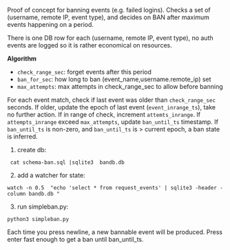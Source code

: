 Proof of concept for banning events (e.g. failed logins).
Checks a set of (username, remote IP, event type), and decides on BAN after maximum events happening on a period. 

There is one DB row for each (username, remote IP, event type), no auth events are logged so it is rather economical on resources.

**Algorithm**
* ```check_range_sec```: forget events after this period 
* ```ban_for_sec```: how long to ban (event_name,username.remote_ip) set
* ```max_attempts```: max attempts in check_range_sec to allow before banning

For each event match, check if last event was older than ```check_range_sec``` seconds. If older, update the epoch of last event (```event_inrange_ts```), take no further action. If in range of check, increment ```attemts_inrange```. If ```attempts_inrange``` exceed ```max_attempts```, update ```ban_until_ts``` timestamp. If ```ban_until_ts``` is non-zero, and ```ban_until_ts``` is > current epoch, a ban state is inferred.




1. create db: 

```
 cat schema-ban.sql |sqlite3  bandb.db
```

2. add a watcher for state:
```
watch -n 0.5  "echo 'select * from request_events' | sqlite3 -header -column bandb.db "
```

3. run simpleban.py:
```
python3 simpleban.py
```

Each time you press newline, a new bannable event will be produced. Press enter fast enough to get a ban until ban_until_ts.



